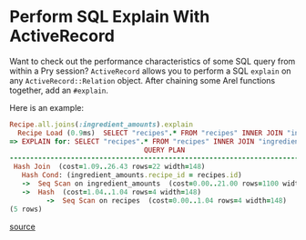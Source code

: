 # Perform SQL Explain With ActiveRecord

Want to check out the performance characteristics of some SQL query from
within a Pry session? `ActiveRecord` allows you to perform a SQL `explain`
on any `ActiveRecord::Relation` object. After chaining some Arel functions
together, add an `#explain`.

Here is an example:

```ruby
Recipe.all.joins(:ingredient_amounts).explain
  Recipe Load (0.9ms)  SELECT "recipes".* FROM "recipes" INNER JOIN "ingredient_amounts" ON "ingredient_amounts"."recipe_id" = "recipes"."id"
=> EXPLAIN for: SELECT "recipes".* FROM "recipes" INNER JOIN "ingredient_amounts" ON "ingredient_amounts"."recipe_id" = "recipes"."id"
                                 QUERY PLAN
----------------------------------------------------------------------------
 Hash Join  (cost=1.09..26.43 rows=22 width=148)
   Hash Cond: (ingredient_amounts.recipe_id = recipes.id)
   ->  Seq Scan on ingredient_amounts  (cost=0.00..21.00 rows=1100 width=4)
   ->  Hash  (cost=1.04..1.04 rows=4 width=148)
         ->  Seq Scan on recipes  (cost=0.00..1.04 rows=4 width=148)
(5 rows)
```

[source](https://robots.thoughtbot.com/why-postgres-wont-always-use-an-index)
